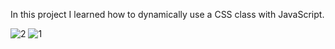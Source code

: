 In this project I learned how to dynamically use a CSS class with JavaScript.


![2](https://user-images.githubusercontent.com/78755964/192167508-ce1b65a7-9a60-4163-b8ae-25d6a6a8e3a6.PNG)
![1](https://user-images.githubusercontent.com/78755964/192167511-44cc28b4-b0f4-474b-9c24-2c957efc5200.PNG)
